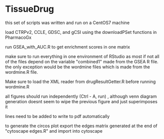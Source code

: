 # TissueDrug

this set of scripts was written and run on a CentOS7 machine

load CTRPv2, CCLE, GDSC, and gCSI using the downloadPSet functions in PharmacoGx

run GSEA_with_AUC.R to get enrichment scores in one matrix

make sure to run everything in one environment of RStudio as most if not all of the files depend on the variable "combined1" made from the GSEA R file. the only exception would be the wordmine files which is made from the wordmine.R file. 

Make sure to load the XML reader from drugResultGetter.R before running wordmine.R

all figures should run independently (Ctrl - A, run) , although venn diagram generation doesnt seem to wipe the previous figure and just superimposes it

lines need to be added to write to pdf automatically 

to generate the circos plot export the edges matrix generated at the end of "cytoscape edges.R" and import into cytoscape 
